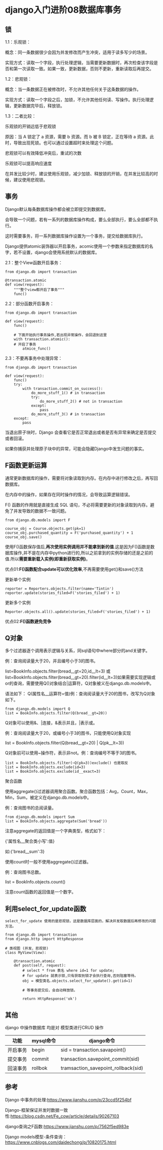 # django入门进阶08数据库事务
## 锁

1.1：乐观锁：

概念：同一条数据很少会因为并发修改而产生冲突，适用于读多写少的场景。

实现方式：读取一个字段，执行处理逻辑，当需要更新数据时，再次检查该字段是否和第一次读取一致。如果一致，更新数据，否则不更新，重新读取后再提交。

1.2：悲观锁：

概念：当一条数据正在被修改时，不允许其他任何关于这条数据的操作。

实现方式：读取一个字段之后，加锁，不允许其他任何读、写操作。执行处理逻辑，更新数据完毕后，释放锁。

1.3：二者比较：

乐观锁的开销远低于悲观锁

原因：当 A 锁定了 a 资源，需要 b 资源。而 b 被 B 锁定，正在等待 a 资源。此时，导致出现死锁。也可以通过设置超时来处理这个问题。

悲观锁可以有效降低冲突后，重试的次数

乐观锁可以提高响应速度

在并发比较少时，建议使用乐观锁，减少加锁、释放锁的开销，在并发比较高的时候，建议使用悲观锁。



## 事务

Django默认每条数据库操作都会被立即提交到数据库。

会导致一个问题，若有一系列的数据库操作构成，要么全部执行，要么全部都不执行。

这时需要事务，将一系列数据库操作设置为一个事务，提交给数据库执行。

Django提供atomic装饰器以开启事务，acomic使用一个参数来指定数据库的名字，若不设置，django会使用系统默认的数据库。

2.1：整个View函数开启事务：

```
from django.db import transaction  
  
@transaction.atomic  
def view(request):  
	"""整个view都开启了事务"""  
    func()  
```
2.2：部分函数开启事务：

```
from django.db import transaction  
  
def view(request):  
    func()  
	  
	# 下面开始执行事务操作,若出现异常操作，会回退到这里  
    with transaction.atomic():  
	# 开启了事务  
        atmice_func()  
```
2.3：不要再事务中处理异常：

```
from django.db import transaction  
  
def view(request):  
    func()  
    try:  
        with transaction.commit_on_success():  
            do_more_stuff_1() # in transaction  
            try:  
                do_more_stuff_2() # not in transaction  
            except:  
                pass  
            do_more_stuff_3() # in transaction  
    except:  
        pass  
```
当退出原子块时，Django 会查看它是否正常退出或者是否有异常来确定是否提交或者回滚。

如果你捕获并处理原子块中的异常，可能会隐藏Django中发生问题的事实。



## F函数更新运算

通常更新数据库的操作，需要将对象读取到内存。在内存中进行修改之后，再写回数据库。

在内存中的操作，如果存在同时操作的情况，会导致运算逻辑错误。

F() 函数的作用就是直接生成 SQL 语句，不必将需要更新的对象读取到内存。避免了并发导致的数据不一致问题。

```
from django.db.models import F  
  
course_obj = Course.objects.get(pk=1)  
course_obj.purchased_quantity = F('purchased_quantity') + 1  
course_obj.save()  
```
使用F()函数保存值后,**再次使用实例调用并不能拿到新的值**.这是因为F()函数是数据库操作,并不是在内存中python进行的,所以之前拿到的实例存储的还是之前的值.所以**需要重新载入实例(即重新获取实例)**。


优点01:**F()函数配合update可以优化效率**,不再需要使用get()和save()方法

更新单个实例

```
reporter = Reporters.objects.filter(name='Tintin')
reporter.update(stories_filed=F('stories_filed') + 1)
```
更新多个实例

```
Reporter.objects.all().update(stories_filed=F('stories_filed') + 1)
```
优点02:**F()函数避免竞争**

## Q对象
多个过滤器逐个调用表示逻辑与关系，同sql语句中where部分的and关键字。

例：查询阅读量大于20，并且编号小于3的图书。

list=BookInfo.objects.filter(bread__gt=20,id__lt=3) 或 list=BookInfo.objects.filter(bread__gt=20).filter(id__lt=3)如果需要实现逻辑或or的查询，需要使用Q()对象结合|运算符，Q对象被义在django.db.models中。

语法如下： Q(属性名__运算符=值)例：查询阅读量大于20的图书，改写为Q对象如下。

```
from django.db.models import Q 
list = BookInfo.objects.filter(Q(bread__gt=20))
```
Q对象可以使用&、|连接，&表示并且，|表示或。

例：查询阅读量大于20，或编号小于3的图书，只能使用Q对象实现

list = BookInfo.objects.filter(Q(bread__gt=20) | Q(pk__lt=3))

Q对象前可以使用~操作符，表示非not。例：查询编号不等于3的图书。

```
list = BookInfo.objects.filter(~Q(pk=3))exclude() 也是取反 
list = BookInfo.objects.exclude(id=3) 
list = BookInfo.objects.exclude(id__exact=3)
```
聚合函数

使用aggregate()过滤器调用聚合函数。聚合函数包括：Avg，Count，Max，Min，Sum，被定义在django.db.models中。

例：查询图书的总阅读量。

```
from django.db.models import Sum 
list = BookInfo.objects.aggregate(Sum('bread'))
```
注意aggregate的返回值是一个字典类型，格式如下：

{'属性名__聚合类小写':值}

如:{'bread__sum':3}

使用count时一般不使用aggregate()过滤器。

例：查询图书总数。

list = BookInfo.objects.count()

注意count函数的返回值是一个数字。


## 利用select_for_update函数

```
select_for_update 使用的是悲观锁，这是数据库层面的，解决并发取数据后再修改的问题方法。  
  
from django.db import transaction  
from django.http import HttpResponse  
  
# 类视图 (并发，悲观锁)  
class MyView(View):  
      
    @transaction.atomic  
    def post(self, request):  
        # select * from 表名 where id=1 for update;    
        # for update 就表示锁,只有获取到锁才会执行查询,否则阻塞等待。  
        obj = 模型类名.objects.select_for_update().get(id=1)  
          
        # 等事务提交后，会自动释放锁。  
          
        return HttpResponse('ok')  
```



## 其他

django 中操作数据库 均是对 模型类进行CRUD 操作


| 功能 | mysql命令 | django命令 |
| --- | --- | --- |
| 开启事务 | begin | sid = transaction.savapoint() |
| 提交事务 | commit | transaction.savepoint_commit(sid) |
| 回滚事务 | rollbok | tramsaction\_savepoint\_rollback(sid) |

## 参考

Django 中事务的处理:https://www.jianshu.com/p/23ccd5f254bf

Django-框架保证并发时数据一致性:https://blog.csdn.net/Fe_cow/article/details/90267103

django查询之F函数:https://www.jianshu.com/p/7562f5ed983e

Django models模型-条件查询：https://www.cnblogs.com/daidechong/p/10820175.html

